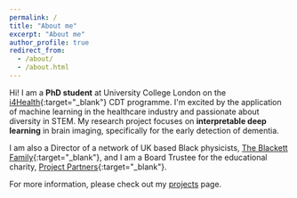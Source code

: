 ```yaml
---
permalink: /
title: "About me"
excerpt: "About me"
author_profile: true
redirect_from: 
  - /about/
  - /about.html
---
```


Hi! I am a **PhD student** at University College London on the [i4Health](https://www.ucl.ac.uk/intelligent-imaging-healthcare/){:target="_blank"} CDT programme. I'm excited by the application of machine learning in the healthcare industry and passionate about diversity in STEM. My research project focuses on **interpretable deep learning** in brain imaging, specifically for the early detection of dementia.

I am also a Director of a network of UK based Black physicists, [The Blackett Family](https://www.theblackettlabfamily.com){:target="_blank"}, and I am a Board Trustee for the educational charity, [Project Partners](https://projectpartners.org.uk/){:target="_blank"}. 

For more information, please check out my [projects](projects) page.
